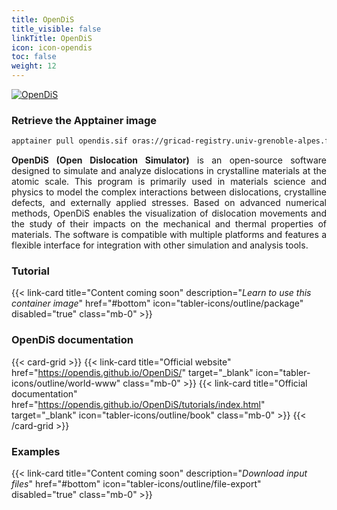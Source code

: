 ```yaml
---
title: OpenDiS
title_visible: false
linkTitle: OpenDiS
icon: icon-opendis
toc: false
weight: 12
---
```


<a href="https://opendis.github.io/OpenDiS/" target="_blank" class="codes-pages-top-logo">
  <img alt="OpenDiS" class="logo-opendis"/>
</a>

### Retrieve the Apptainer image

```bash
apptainer pull opendis.sif oras://gricad-registry.univ-grenoble-alpes.fr/diamond/apptainer/apptainer-singularity-projects/opendis-from-guix.sif:latest
```

<div align="justify">

**OpenDiS (Open Dislocation Simulator)** is an open-source software designed to simulate and analyze dislocations in crystalline materials at the atomic scale. This program is primarily used in materials science and physics to model the complex interactions between dislocations, crystalline defects, and externally applied stresses. Based on advanced numerical methods, OpenDiS enables the visualization of dislocation movements and the study of their impacts on the mechanical and thermal properties of materials. The software is compatible with multiple platforms and features a flexible interface for integration with other simulation and analysis tools.

</div>

<h3 class="mb-1">Tutorial</h3>

{{< link-card title="Content coming soon" description="<i>Learn to use this container image</i>" href="#bottom" icon="tabler-icons/outline/package" disabled="true" class="mb-0" >}}

<h3 class="mb-1 mt-3">OpenDiS documentation</h3>

{{< card-grid >}}
{{< link-card title="Official website" href="https://opendis.github.io/OpenDiS/" target="_blank" icon="tabler-icons/outline/world-www" class="mb-0" >}}
{{< link-card title="Official documentation" href="https://opendis.github.io/OpenDiS/tutorials/index.html" target="_blank" icon="tabler-icons/outline/book" class="mb-0" >}}
{{< /card-grid >}}

<h3 class="mb-1 mt-3">Examples</h3>

{{< link-card title="Content coming soon" description="<i>Download input files</i>" href="#bottom" icon="tabler-icons/outline/file-export" disabled="true" class="mb-0" >}}
